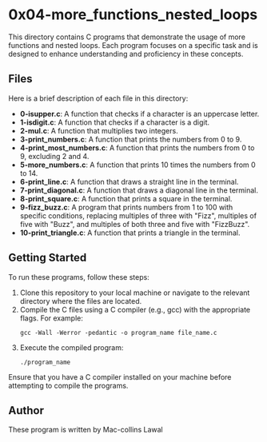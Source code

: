 # 0x04-more_functions_nested_loops

This directory contains C programs that demonstrate the usage of more functions and nested loops. Each program focuses on a specific task and is designed to enhance understanding and proficiency in these concepts.

## Files

Here is a brief description of each file in this directory:

- **0-isupper.c**: A function that checks if a character is an uppercase letter.
- **1-isdigit.c**: A function that checks if a character is a digit.
- **2-mul.c**: A function that multiplies two integers.
- **3-print_numbers.c**: A function that prints the numbers from 0 to 9.
- **4-print_most_numbers.c**: A function that prints the numbers from 0 to 9, excluding 2 and 4.
- **5-more_numbers.c**: A function that prints 10 times the numbers from 0 to 14.
- **6-print_line.c**: A function that draws a straight line in the terminal.
- **7-print_diagonal.c**: A function that draws a diagonal line in the terminal.
- **8-print_square.c**: A function that prints a square in the terminal.
- **9-fizz_buzz.c**: A program that prints numbers from 1 to 100 with specific conditions, replacing multiples of three with "Fizz", multiples of five with "Buzz", and multiples of both three and five with "FizzBuzz".
- **10-print_triangle.c**: A function that prints a triangle in the terminal.

## Getting Started

To run these programs, follow these steps:

1. Clone this repository to your local machine or navigate to the relevant directory where the files are located.
2. Compile the C files using a C compiler (e.g., gcc) with the appropriate flags. For example:
   ```
   gcc -Wall -Werror -pedantic -o program_name file_name.c
   ```
3. Execute the compiled program:
   ```
   ./program_name
   ```

Ensure that you have a C compiler installed on your machine before attempting to compile the programs.

## Author

These program is written by Mac-collins Lawal
